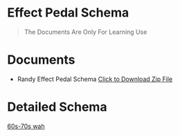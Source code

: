 # Effect Pedal Schema
> The Documents Are Only For Learning Use

# Documents
- Randy Effect Pedal Schema
<a href="RandyEffectPedalSchema.zip" download>Click to Download Zip File</a>

# Detailed Schema
[60s-70s wah](BassEquipments/BassPedal&Effect/EffectPedalSchema/RandyEffectPedalSchema/altec_436c_compressor.pdf)
